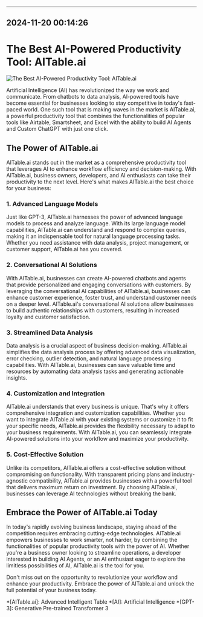

---------------------------------------------
2024-11-20 00:14:26
---------------------------------------------

# The Best AI-Powered Productivity Tool: AITable.ai

![The Best AI-Powered Productivity Tool: AITable.ai](https://assets-global.website-files.com/637e5037f3ef83b76dcfc8f9/651af0bd35afecde8e977aef_The%20Best%20Large%20Language%20Models%20Available%20Today.png)

Artificial Intelligence (AI) has revolutionized the way we work and communicate. From chatbots to data analysis, AI-powered tools have become essential for businesses looking to stay competitive in today's fast-paced world. One such tool that is making waves in the market is AITable.ai, a powerful productivity tool that combines the functionalities of popular tools like Airtable, Smartsheet, and Excel with the ability to build AI Agents and Custom ChatGPT with just one click.

## The Power of AITable.ai

AITable.ai stands out in the market as a comprehensive productivity tool that leverages AI to enhance workflow efficiency and decision-making. With AITable.ai, business owners, developers, and AI enthusiasts can take their productivity to the next level. Here's what makes AITable.ai the best choice for your business:

### 1. Advanced Language Models

Just like GPT-3, AITable.ai harnesses the power of advanced language models to process and analyze language. With its large language model capabilities, AITable.ai can understand and respond to complex queries, making it an indispensable tool for natural language processing tasks. Whether you need assistance with data analysis, project management, or customer support, AITable.ai has you covered.

### 2. Conversational AI Solutions

With AITable.ai, businesses can create AI-powered chatbots and agents that provide personalized and engaging conversations with customers. By leveraging the conversational AI capabilities of AITable.ai, businesses can enhance customer experience, foster trust, and understand customer needs on a deeper level. AITable.ai's conversational AI solutions allow businesses to build authentic relationships with customers, resulting in increased loyalty and customer satisfaction.

### 3. Streamlined Data Analysis

Data analysis is a crucial aspect of business decision-making. AITable.ai simplifies the data analysis process by offering advanced data visualization, error checking, outlier detection, and natural language processing capabilities. With AITable.ai, businesses can save valuable time and resources by automating data analysis tasks and generating actionable insights.

### 4. Customization and Integration

AITable.ai understands that every business is unique. That's why it offers comprehensive integration and customization capabilities. Whether you want to integrate AITable.ai with your existing systems or customize it to fit your specific needs, AITable.ai provides the flexibility necessary to adapt to your business requirements. With AITable.ai, you can seamlessly integrate AI-powered solutions into your workflow and maximize your productivity.

### 5. Cost-Effective Solution

Unlike its competitors, AITable.ai offers a cost-effective solution without compromising on functionality. With transparent pricing plans and industry-agnostic compatibility, AITable.ai provides businesses with a powerful tool that delivers maximum return on investment. By choosing AITable.ai, businesses can leverage AI technologies without breaking the bank.

## Embrace the Power of AITable.ai Today

In today's rapidly evolving business landscape, staying ahead of the competition requires embracing cutting-edge technologies. AITable.ai empowers businesses to work smarter, not harder, by combining the functionalities of popular productivity tools with the power of AI. Whether you're a business owner looking to streamline operations, a developer interested in building AI Agents, or an AI enthusiast eager to explore the limitless possibilities of AI, AITable.ai is the tool for you.

Don't miss out on the opportunity to revolutionize your workflow and enhance your productivity. Embrace the power of AITable.ai and unlock the full potential of your business today.

*[AITable.ai]: Advanced Intelligent Table
*[AI]: Artificial Intelligence
*[GPT-3]: Generative Pre-trained Transformer 3